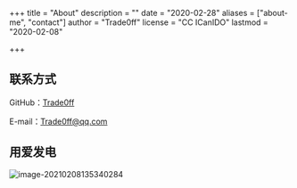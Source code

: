 +++
title = "About"
description = ""
date = "2020-02-28"
aliases = ["about-me", "contact"]
author = "Trade0ff"
license = "CC ICanIDO"
lastmod = "2020-02-08"

+++

## 联系方式

GitHub：[Trade0ff](https://github.com/ICan1DO)

E-mail：Trade0ff@qq.com

## 用爱发电

![image-20210208135340284](https://gitee.com/Dontao/imgbed/raw/master/imgs/image-20210208135340284.png)